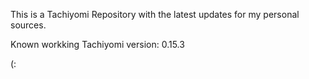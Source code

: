This is a Tachiyomi Repository with the latest updates for my personal sources.

Known workking Tachiyomi version: 0.15.3

(:
